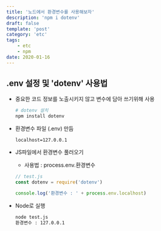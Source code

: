 ```yaml
---
title: '노드에서 환경변수를 사용해보자'
description: 'npm i dotenv'
draft: false
template: 'post'
category: 'etc'
tags:
    - etc
    - npm
date: 2020-01-16
---
```


## .env 설정 및 'dotenv' 사용법

-   중요한 코드 정보를 노출시키지 않고 변수에 담아 쓰기위해 사용

    ```bash
    # dotenv 설치
    npm install dotenv
    ```

-   환경변수 파일 (.env) 만듬

    ```
    localhost=127.0.0.1
    ```

-   JS파일에서 환경변수 풀러오기

    -   사용법 : process.env.환경변수

    ```js
    // test.js
    const dotenv = require('dotenv')

    console.log('환경변수 : ' + process.env.localhost)
    ```

-   Node로 실행

    ```bash
    node test.js
    환경변수 : 127.0.0.1
    ```
